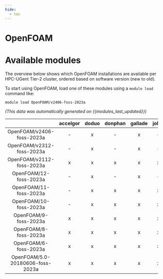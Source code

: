 ```yaml
---
hide:
  - toc
---
```


OpenFOAM
========

# Available modules


The overview below shows which OpenFOAM installations are available per HPC-UGent Tier-2 cluster, ordered based on software version (new to old).

To start using OpenFOAM, load one of these modules using a `module load` command like:

```shell
module load OpenFOAM/v2406-foss-2023a
```

*(This data was automatically generated on {{modules_last_updated}})*  

| |accelgor|doduo|donphan|gallade|joltik|shinx|
| :---: | :---: | :---: | :---: | :---: | :---: | :---: |
|OpenFOAM/v2406-foss-2023a|-|x|-|x|-|-|
|OpenFOAM/v2312-foss-2023a|-|x|-|x|-|x|
|OpenFOAM/v2112-foss-2023a|x|x|x|x|x|x|
|OpenFOAM/12-foss-2023a|-|x|-|x|-|x|
|OpenFOAM/11-foss-2023a|-|x|x|x|x|x|
|OpenFOAM/10-foss-2023a|-|x|x|x|x|x|
|OpenFOAM/9-foss-2023a|x|x|x|x|x|x|
|OpenFOAM/8-foss-2023a|x|x|x|x|x|x|
|OpenFOAM/6-foss-2023a|x|x|x|x|x|x|
|OpenFOAM/5.0-20180606-foss-2023a|x|x|x|x|x|x|

